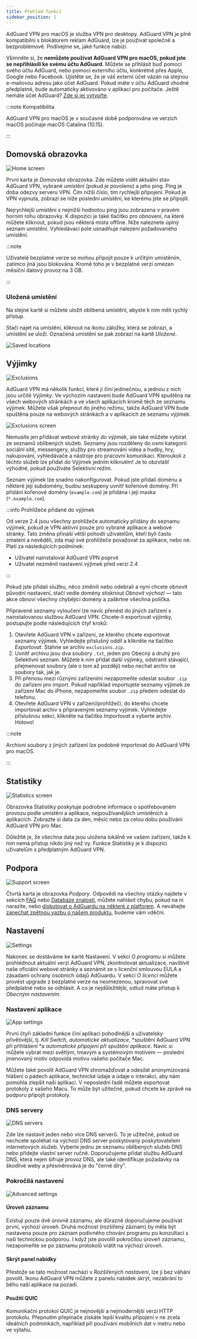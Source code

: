 ```yaml
---
title: Přehled funkcí
sidebar_position: 1
---
```


AdGuard VPN pro macOS je služba VPN pro desktopy. AdGuard VPN je plně kompatibilní s blokátorem reklam AdGuard, lze je používat společně a bezproblémově. Podívejme se, jaké funkce nabízí.

Všimněte si, že **nemůžete používat AdGuard VPN pro macOS, pokud jste se nepřihlásili ke svému účtu AdGuard**. Můžete se přihlásit buď pomocí svého účtu AdGuard, nebo pomocí externího účtu, konkrétně přes Apple, Google nebo Facebook. Ujistěte se, že je váš externí účet vázán na stejnou e-mailovou adresu jako účet AdGuard. Pokud máte v účtu AdGuard vhodné předplatné, bude automaticky aktivováno v aplikaci pro počítače. Ještě nemáte účet AdGuard? [Zde si jej vytvořte](https://auth.adguard.com/registration.html).

:::note Kompatibilita

AdGuard VPN pro macOS je v současné době podporována ve verzích macOS počínaje macOS Catalina (10.15).

:::

## Domovská obrazovka

![Home screen](https://cdn.adguardvpn.com/content/kb/vpn/mac/saved_locations.png)

První karta je *Domovská* obrazovka. Zde můžete vidět aktuální stav AdGuard VPN, vybrané umístění (pokud je povoleno) a jeho ping. Ping je doba odezvy serveru VPN. Čím nižší číslo, tím rychlejší připojení. Pokud je VPN vypnuta, zobrazí se níže poslední umístění, ke kterému jste se připojili.

Nejrychlejší umístění s nejnižší hodnotou ping jsou zobrazena v pravém horním rohu obrazovky. K dispozici je také tlačítko pro obnovení, na které můžete kliknout, pokud jsou některá místa offline. Níže naleznete úplný seznam umístění. Vyhledávací pole usnadňuje nalezení požadovaného umístění.

:::note

Uživatelé bezplatné verze se mohou připojit pouze k určitým umístěním, zatímco jiná jsou blokována. Kromě toho je v bezplatné verzi omezen měsíční datový provoz na 3 GB.

:::

### Uložená umístění

Na stejné kartě si můžete uložit oblíbená umístění, abyste k nim měli rychlý přístup.

Stačí najet na umístění, kliknout na ikonu záložky, která se zobrazí, a umístění se uloží. Označená umístění se pak zobrazí na kartě *Uložené*.

![Saved locations](https://cdn.adguard-vpn.com/content/release_notes/vpn/mac/v2.5/Saved_locs_EN_2.png)

## Výjimky

![Exclusions](https://cdn.adguardvpn.com/content/kb/vpn/mac/exclusions_new_en.png)

AdGuard VPN má několik funkcí, které ji činí jedinečnou, a jednou z nich jsou určitě *Výjimky*. Ve výchozím nastavení bude AdGuard VPN spuštěna na všech webových stránkách a ve všech aplikacích kromě těch ze seznamu výjimek. Můžete však přepnout do jiného režimu, takže AdGuard VPN bude spuštěna pouze na webových stránkách a v aplikacích ze seznamu výjimek.

![Exclusions screen](https://cdn.adguardvpn.com/content/kb/vpn/mac/services_new_en.png)

Nemusíte jen přidávat webové stránky do výjimek, ale také můžete vybírat ze seznamů oblíbených služeb. Seznamy jsou rozděleny do osmi kategorií: sociální sítě, messengery, služby pro streamování videa a hudby, hry, nakupování, vyhledávače a nástroje pro pracovní komunikaci. Kteroukoli z těchto služeb lze přidat do Výjimek jedním kliknutím! Je to obzvlášť výhodné, pokud používáte Selektivní režim.

Seznam výjimek lze snadno nakonfigurovat. Pokud jste přidali doménu a některé její subdomény, budou seskupeny uvnitř kořenové domény. Při přidání kořenové domény (`example.com`) je přidána i její maska (`*.example.com`).

:::info Prohlížeče přidané do výjimek

Od verze 2.4 jsou všechny prohlížeče automaticky přidány do seznamu výjimek, pokud je VPN aktivní pouze pro vybrané aplikace a webové stránky. Tato změna přináší větší pohodlí uživatelům, kteří byli často zmateni a nevěděli, zda mají své prohlížeče považovat za aplikace, nebo ne. Platí za následujících podmínek:

- Uživatel nainstaloval AdGuard VPN poprvé
- Uživatel nezměnil nastavení výjimek před verzí 2.4

:::

Pokud jste přidali službu, něco změnili nebo odebrali a nyní chcete obnovit původní nastavení, stačí vedle domény stisknout *Obnovit výchozí* — tato akce obnoví všechny chybějící domény a zaškrtne všechna políčka.

Připravené seznamy vyloučení lze navíc přenést do jiných zařízení s nainstalovanou službou AdGuard VPN. Chcete-li exportovat výjimky, postupujte podle následujících čtyř kroků:

1. Otevřete AdGuard VPN v zařízení, ze kterého chcete exportovat seznamy výjimek. Vyhledejte příslušný oddíl a klikněte na tlačítko *Exportovat*. Stáhne se archiv `exclusions.zip`.
2. Uvnitř archivu jsou dva soubory `.txt`, jeden pro Obecný a druhý pro Selektivní seznam. Můžete k nim přidat další výjimky, odstranit stávající, přejmenovat soubory (ale o tom až později) nebo nechat archiv se soubory tak, jak je.
3. Při přenosu mezi různými zařízeními nezapomeňte odeslat soubor `.zip` do zařízení pro import. Pokud například importujete seznamy výjimek ze zařízení Mac do iPhone, nezapomeňte soubor `.zip` předem odeslat do telefonu.
4. Otevřete AdGuard VPN v zařízení/prohlížeči, do kterého chcete importovat archiv s připravenými seznamy výjimek. Vyhledejte příslušnou sekci, klikněte na tlačítko *Importovat* a vyberte archiv. Hotovo!

:::note

Archivní soubory z jiných zařízení lze podobně importovat do AdGuard VPN pro macOS.

:::

## Statistiky

![Statistics screen](https://cdn.adguardvpn.com/content/kb/vpn/mac/statistics_en.png)

Obrazovka Statistiky poskytuje podrobné informace o spotřebovaném provozu podle umístění a aplikace, nejpoužívanějších umístěních a aplikacích. Zobrazte si data za den, měsíc nebo za celou dobu používání AdGuard VPN pro Mac.

Důležité je, že všechna data jsou uložena lokálně ve vašem zařízení, takže k nim nemá přístup nikdo jiný než vy. Funkce Statistiky je k dispozici uživatelům s předplatným AdGuard VPN.

## Podpora

![Support screen](https://cdn.adguardvpn.com/content/kb/vpn/mac/support_new_en.png)

Čtvrtá karta je obrazovka *Podpory*. Odpovědi na všechny otázky najdete v sekcích [FAQ](https://adguard-vpn.com/welcome.html#faq) nebo [Databáze znalostí](/), můžete nahlásit chybu, pokud na ni narazíte, nebo [diskutovat o AdGuardu na některé z platforem](https://adguard.com/discuss.html). A neváhejte [zanechat zpětnou vazbu o našem produktu](https://surveys.adguard.com/vpn_mac/form.html), budeme vám vděčni.

## Nastavení

![Settings](https://cdn.adguardvpn.com/content/kb/vpn/mac/settings_new_en.png)

Nakonec se dostáváme ke kartě Nastavení. V sekci *O programu* si můžete prohlédnout aktuální verzi AdGuard VPN, zkontrolovat aktualizace, navštívit naše oficiální webové stránky a seznámit se s licenční smlouvou EULA a zásadami ochrany osobních údajů AdGuardu. V sekci *O licenci* můžete provést upgrade z bezplatné verze na neomezenou, spravovat své předplatné nebo se odhlásit. A co je nejdůležitější, odtud máte přístup k *Obecným nastavením*.

### Nastavení aplikace

![App settings](https://cdn.adguardvpn.com/content/kb/vpn/mac/general-settings_new_en.png)

První čtyři základní funkce činí aplikaci pohodlnější a uživatelsky přívětivější, tj. *Kill Switch*, *automatické aktualizace*, *spuštění AdGuard VPN při přihlášení *a *automatické připojení při spuštění aplikace*. Navíc si můžete vybrat mezi světlým, tmavým a systémovým motivem — poslední jmenovaný motiv odpovídá motivu vašeho počítače Mac.

Můžete také povolit AdGuard VPN shromažďovat a odesílat anonymizovaná hlášení o pádech aplikace, technické údaje a údaje o interakci, aby nám pomohla zlepšit naši aplikaci. V neposlední řadě můžete exportovat protokoly z vašeho Macu. To může být užitečné, pokud chcete ke zprávě na podporu připojit protokoly.

### DNS servery

![DNS servers](https://cdn.adguardvpn.com/content/kb/vpn/mac/dns_new_en.png)

Zde lze nastavit jeden nebo více DNS serverů. To je užitečné, pokud se nechcete spoléhat na výchozí DNS server poskytovaný poskytovatelem internetových služeb. Vyberte jednu ze seznamu oblíbených služeb DNS nebo přidejte vlastní server ručně. Doporučujeme přidat službu AdGuard DNS, která nejen šifruje provoz DNS, ale také identifikuje požadavky na škodlivé weby a přesměrovává je do "černé díry".

### Pokročilá nastavení

![Advanced settings](https://cdn.adguardvpn.com/content/kb/vpn/mac/advanced-settings_new_en.png)

#### Úroveň záznamu

Existují pouze dvě úrovně záznamu, ale důrazně doporučujeme používat první, výchozí úroveň. Druhá možnost (rozšířený záznam) by měla být nastavena pouze pro záznam podivného chování programu po konzultaci s naší technickou podporou. I když jste povolili pokročilou úroveň záznamu, nezapomeňte se po záznamu protokolů vrátit na výchozí úroveň.

#### Skrýt panel nabídky

Přestože se tato možnost nachází v *Rozšířených nastavení*, lze ji bez váhání povolit. Ikonu AdGuard VPN můžete z panelu nabídek skrýt, nezabrání to běhu naší aplikace na pozadí.

#### Použití QUIC

Komunikační protokol QUIC je nejnovější a nejmodernější verzí HTTP protokolu. Přepnutím přepínače získáte lepší kvalitu připojení v ne zcela ideálních podmínkách, například při používání mobilních dat v metru nebo ve výtahu.
